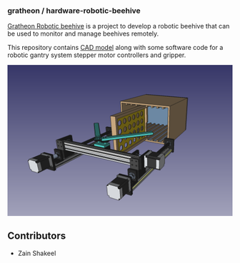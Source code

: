 ### gratheon / hardware-robotic-beehive
[Gratheon Robotic beehive](https://gratheon.notion.site/Robotic-Beehive-fd9559a2950b44bc8291972299ced18e) is a project to develop a robotic beehive that can be used to monitor and manage beehives remotely.

This repository contains [CAD model](./CAD-model/) along with some software code for a robotic gantry system stepper motor controllers and gripper.

![image](./CAD-model/3d.png)

## Contributors
- Zain Shakeel
